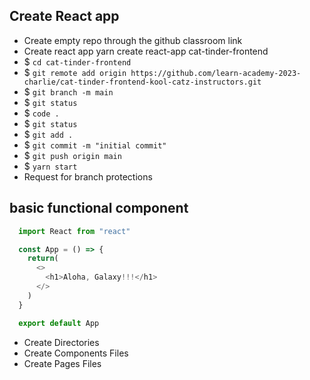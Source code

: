 ## Create React app
- Create empty repo through the github classroom link
- Create react app
yarn create react-app cat-tinder-frontend
- $ `cd cat-tinder-frontend`
- $ `git remote add origin https://github.com/learn-academy-2023-charlie/cat-tinder-frontend-kool-catz-instructors.git`
- $ `git branch -m main`
- $ `git status`
- $ `code .`
- $ `git status`
- $ `git add .`
- $ `git commit -m "initial commit"`
- $ `git push origin main`
- $ `yarn start`
- Request for branch protections

## basic functional component
```js
  import React from "react"

  const App = () => {
    return(
      <>
        <h1>Aloha, Galaxy!!!</h1>
      </>
    )
  }

  export default App
```
- Create Directories
- Create Components Files
- Create Pages Files
